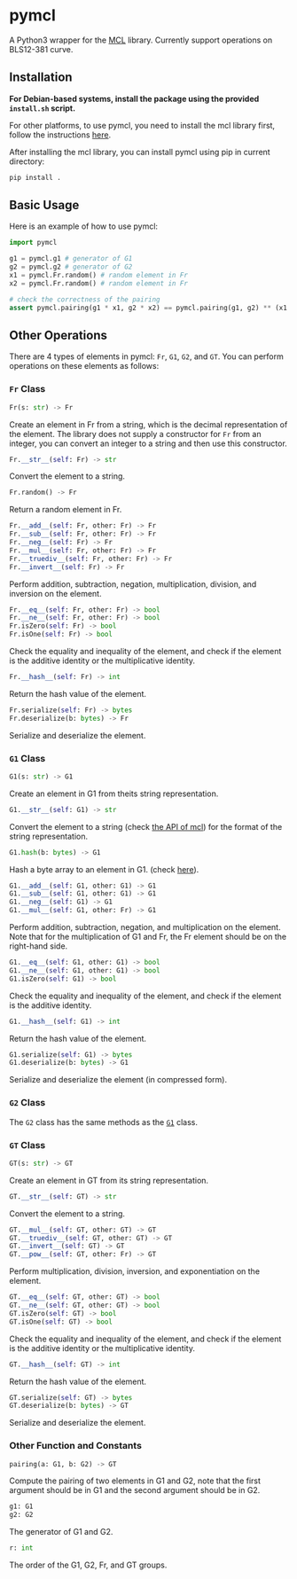 # pymcl

A Python3 wrapper for the [MCL](https://github.com/herumi/mcl) library. Currently support operations on BLS12-381 curve.

## Installation

**For Debian-based systems, install the package using the provided `install.sh` script.**

For other platforms, to use pymcl, you need to install the mcl library first, follow the instructions [here](https://github.com/herumi/mcl/blob/master/readme.md).

After installing the mcl library, you can install pymcl using pip in current directory:

```bash
pip install .
```

## Basic Usage

Here is an example of how to use pymcl:

```python
import pymcl

g1 = pymcl.g1 # generator of G1
g2 = pymcl.g2 # generator of G2
x1 = pymcl.Fr.random() # random element in Fr
x2 = pymcl.Fr.random() # random element in Fr

# check the correctness of the pairing
assert pymcl.pairing(g1 * x1, g2 * x2) == pymcl.pairing(g1, g2) ** (x1 * x2)
```

## Other Operations

There are 4 types of elements in pymcl: `Fr`, `G1`, `G2`, and `GT`. You can perform operations on these elements as follows:

### `Fr` Class

```python
Fr(s: str) -> Fr
```
Create an element in Fr from a string, which is the decimal representation of the element. The library does not supply a constructor for `Fr` from an integer, you can convert an integer to a string and then use this constructor.

```python
Fr.__str__(self: Fr) -> str
```
Convert the element to a string.

```python
Fr.random() -> Fr
```
Return a random element in Fr.

```python
Fr.__add__(self: Fr, other: Fr) -> Fr
Fr.__sub__(self: Fr, other: Fr) -> Fr
Fr.__neg__(self: Fr) -> Fr
Fr.__mul__(self: Fr, other: Fr) -> Fr
Fr.__truediv__(self: Fr, other: Fr) -> Fr
Fr.__invert__(self: Fr) -> Fr
```
Perform addition, subtraction, negation, multiplication, division, and inversion on the element.

```python
Fr.__eq__(self: Fr, other: Fr) -> bool
Fr.__ne__(self: Fr, other: Fr) -> bool
Fr.isZero(self: Fr) -> bool
Fr.isOne(self: Fr) -> bool
```
Check the equality and inequality of the element, and check if the element is the additive identity or the multiplicative identity.

```python
Fr.__hash__(self: Fr) -> int
```
Return the hash value of the element.

```python
Fr.serialize(self: Fr) -> bytes
Fr.deserialize(b: bytes) -> Fr
```
Serialize and deserialize the element.

### `G1` Class

```python
G1(s: str) -> G1
```
Create an element in G1 from theits string representation.

```python
G1.__str__(self: G1) -> str
```
Convert the element to a string (check [the API of mcl](https://github.com/herumi/mcl/blob/master/api.md#string-conversion)) for the format of the string representation.

```python
G1.hash(b: bytes) -> G1
```
Hash a byte array to an element in G1. (check [here](https://github.com/herumi/mcl/blob/master/api.md#hash-to-curve-function)).

```python
G1.__add__(self: G1, other: G1) -> G1
G1.__sub__(self: G1, other: G1) -> G1
G1.__neg__(self: G1) -> G1
G1.__mul__(self: G1, other: Fr) -> G1
```
Perform addition, subtraction, negation, and multiplication on the element. Note that for the multiplication of G1 and Fr, the Fr element should be on the right-hand side.

```python
G1.__eq__(self: G1, other: G1) -> bool
G1.__ne__(self: G1, other: G1) -> bool
G1.isZero(self: G1) -> bool
```
Check the equality and inequality of the element, and check if the element is the additive identity.

```python
G1.__hash__(self: G1) -> int
```
Return the hash value of the element.

```python
G1.serialize(self: G1) -> bytes
G1.deserialize(b: bytes) -> G1
```
Serialize and deserialize the element (in compressed form).

### `G2` Class

The `G2` class has the same methods as the [`G1`](#g1-class) class.

### `GT` Class

```python
GT(s: str) -> GT
```
Create an element in GT from its string representation.

```python
GT.__str__(self: GT) -> str
```
Convert the element to a string.

```python
GT.__mul__(self: GT, other: GT) -> GT
GT.__truediv__(self: GT, other: GT) -> GT
GT.__invert__(self: GT) -> GT
GT.__pow__(self: GT, other: Fr) -> GT
```
Perform multiplication, division, inversion, and exponentiation on the element.

```python
GT.__eq__(self: GT, other: GT) -> bool
GT.__ne__(self: GT, other: GT) -> bool
GT.isZero(self: GT) -> bool
GT.isOne(self: GT) -> bool
```
Check the equality and inequality of the element, and check if the element is the additive identity or the multiplicative identity.

```python
GT.__hash__(self: GT) -> int
```
Return the hash value of the element.

```python
GT.serialize(self: GT) -> bytes
GT.deserialize(b: bytes) -> GT
```
Serialize and deserialize the element.

### Other Function and Constants

```python
pairing(a: G1, b: G2) -> GT
```
Compute the pairing of two elements in G1 and G2, note that the first argument should be in G1 and the second argument should be in G2.

```python
g1: G1
g2: G2
```
The generator of G1 and G2.

```python
r: int
```
The order of the G1, G2, Fr, and GT groups.
